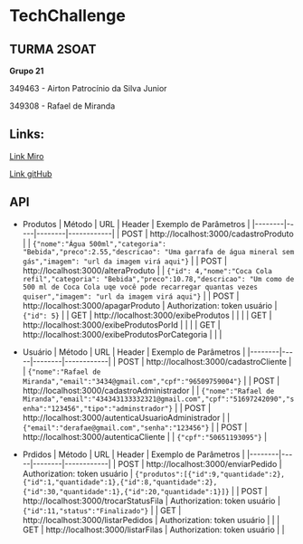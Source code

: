 # TechChallenge

## TURMA 2SOAT

**Grupo 21**

349463 - Airton Patrocínio da Silva Junior

349308 - Rafael de Miranda

## Links:

[Link Miro](https://miro.com/welcomeonboard/cFBKa2FvMmk2aUlFdmJUMVkzV09mYXFSMjY4TFMyNU9HRUxoZnhCOVJlckROTFlGVzNaR081aGVhRzg4QVZLeXwzNDU4NzY0NTU0ODI1ODY4Mzg3fDI=?share_link_id=476610680949)

[Link gitHub](https://github.com/rafaeldemiranda95/TechChallenge)

## API

- Produtos
  | Método | URL | Header | Exemplo de Parâmetros |
  |--------|-----|--------|------------|
  | POST | http://localhost:3000/cadastroProduto | | `{"nome":"Água 500ml","categoria": "Bebida","preco":2.55,"descricao": "Uma garrafa de água mineral sem gás","imagem": "url da imagem virá aqui"}` |
  | POST | http://localhost:3000/alteraProduto | | `{"id": 4,"nome":"Coca Cola refil","categoria": "Bebida","preco":10.78,"descricao": "Um como de 500 ml de Coca Cola uqe você pode recarregar quantas vezes quiser","imagem": "url da imagem virá aqui"}` |
  | POST | http://localhost:3000/apagarProduto | Authorization: token usuário | `{"id": 5}` |
  | GET | http://localhost:3000/exibeProdutos | | |
  | GET | http://localhost:3000/exibeProdutosPorId | | |
  | GET | http://localhost:3000/exibeProdutosPorCategoria | | |

- Usuário
  | Método | URL | Header | Exemplo de Parâmetros |
  |--------|-----|--------|------------|
  | POST | http://localhost:3000/cadastroCliente | | `{"nome":"Rafael de Miranda","email":"3434@gmail.com","cpf":"96509759004"}` |
  | POST | http://localhost:3000/cadastroAdministrador | | `{"nome":"Rafael de Miranda","email":"434343133332321@gmail.com","cpf":"51697242090","senha":"123456","tipo":"adminstrador"}` |
  | POST | http://localhost:3000/autenticaUsuarioAdministrador | | `{"email":"derafae@gmail.com","senha":"123456"}` |
  | POST | http://localhost:3000/autenticaCliente | | `{"cpf":"50651193095"}` |

- Prdidos
  | Método | URL | Header | Exemplo de Parâmetros |
  |--------|-----|--------|------------|
  | POST | http://localhost:3000/enviarPedido | Authorization: token usuário | `{"produtos":[{"id":9,"quantidade":2},{"id":1,"quantidade":1},{"id":8,"quantidade":2},{"id":30,"quantidade":1},{"id":20,"quantidade":1}]}` |
  | POST | http://localhost:3000/trocarStatusFila | Authorization: token usuário | `{"id":11,"status":"Finalizado"}` |
  | GET | http://localhost:3000/listarPedidos | Authorization: token usuário | |
  | GET | http://localhost:3000/listarFilas | Authorization: token usuário | |
